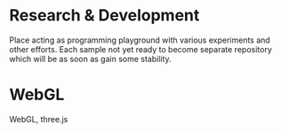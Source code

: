 # Research & Development

Place acting as programming playground with various experiments and other efforts. Each sample not yet ready to become separate repository which will be as soon as gain some stability.

# WebGL
WebGL, three.js
